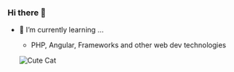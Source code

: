 ### Hi there 👋
- 🌱 I’m currently learning ...
    * PHP, Angular, Frameworks and other web dev technologies
    
  ![Cute Cat]("https://imagesvc.meredithcorp.io/v3/mm/image?q=60&c=sc&poi=face&w=2000&h=1000&url=https%3A%2F%2Fstatic.onecms.io%2Fwp-content%2Fuploads%2Fsites%2F47%2F2020%2F06%2F27%2Fwhite-cat-big-eyes-cat-ledge-1127317526-2000.jpg")



<!--
**esthergiles/esthergiles** is a ✨ _special_ ✨ repository because its `README.md` (this file) appears on your GitHub profile.

Here are some ideas to get you started:

- 🔭 I’m currently working on ...

- 👯 I’m looking to collaborate on ...
- 🤔 I’m looking for help with ...
- 💬 Ask me about ...
- 📫 How to reach me: ...
- 😄 Pronouns: ...
- ⚡ Fun fact: ...
-->
